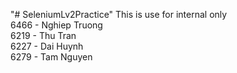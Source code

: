 "# SeleniumLv2Practice" 
This is use for internal only  
6466 - Nghiep Truong  
6219 - Thu Tran  
6227 - Dai Huynh  
6279 - Tam Nguyen  
